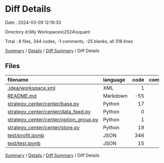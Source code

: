 # Diff Details

Date : 2024-03-09 12:19:33

Directory d:\\My Workspaces\\2024\\oquant

Total : 8 files,  344 codes, -1 comments, -25 blanks, all 318 lines

[Summary](results.md) / [Details](details.md) / [Diff Summary](diff.md) / Diff Details

## Files
| filename | language | code | comment | blank | total |
| :--- | :--- | ---: | ---: | ---: | ---: |
| [.idea/workspace.xml](/.idea/workspace.xml) | XML | 1 | 0 | 0 | 1 |
| [README.md](/README.md) | Markdown | -55 | 0 | -33 | -88 |
| [strategy_center/center/base.py](/strategy_center/center/base.py) | Python | 17 | 0 | 3 | 20 |
| [strategy_center/center/data_feed.py](/strategy_center/center/data_feed.py) | Python | 0 | -3 | -2 | -5 |
| [strategy_center/center/option_group.py](/strategy_center/center/option_group.py) | Python | 1 | 0 | 2 | 3 |
| [strategy_center/center/store.py](/strategy_center/center/store.py) | Python | 19 | 2 | 4 | 25 |
| [test/profit.ipynb](/test/profit.ipynb) | JSON | 346 | 0 | 1 | 347 |
| [test/test.ipynb](/test/test.ipynb) | JSON | 15 | 0 | 0 | 15 |

[Summary](results.md) / [Details](details.md) / [Diff Summary](diff.md) / Diff Details